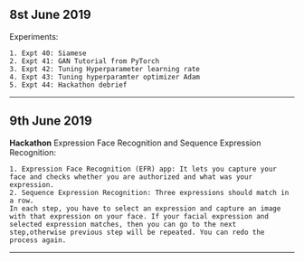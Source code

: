 ## 8st June 2019

Experiments:

    1. Expt 40: Siamese
    2. Expt 41: GAN Tutorial from PyTorch
    3. Expt 42: Tuning Hyperparameter learning rate
    4. Expt 43: Tuning hyperparamter optimizer Adam
    5. Expt 44: Hackathon debrief

---


## 9th June 2019

**Hackathon**
Expression Face Recognition and Sequence Expression Recognition:

    1. Expression Face Recognition (EFR) app: It lets you capture your face and checks whether you are authorized and what was your expression.
    2. Sequence Expression Recognition: Three expressions should match in a row. 
    In each step, you have to select an expression and capture an image with that expression on your face. If your facial expression and selected expression matches, then you can go to the next step,otherwise previous step will be repeated. You can redo the process again.

---
